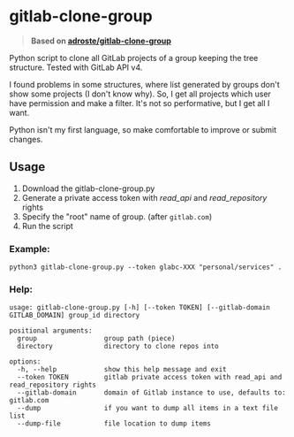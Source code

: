 # gitlab-clone-group

> **Based on [adroste/gitlab-clone-group](https://github.com/adroste/gitlab-clone-group)**

Python script to clone all GitLab projects of a group keeping the tree structure. Tested with GitLab API v4.

I found problems in some structures, where list generated by groups don't show some projects (I don't know why). So, I
get all projects which user have permission and make a filter. It's not so performative, but I get all I want.

Python isn't my first language, so make comfortable to improve or submit changes.

## Usage

1. Download the gitlab-clone-group.py
2. Generate a private access token with *read_api* and *read_repository* rights
3. Specify the "root" name of group. (after `gitlab.com`)
4. Run the script

### Example:

```
python3 gitlab-clone-group.py --token glabc-XXX "personal/services" .
```

### Help:

```
usage: gitlab-clone-group.py [-h] [--token TOKEN] [--gitlab-domain GITLAB_DOMAIN] group_id directory

positional arguments:
  group                 group path (piece)
  directory             directory to clone repos into

options:
  -h, --help            show this help message and exit
  --token TOKEN         gitlab private access token with read_api and read_repository rights
  --gitlab-domain       domain of Gitlab instance to use, defaults to: gitlab.com
  --dump                if you want to dump all items in a text file list
  --dump-file           file location to dump items
```
